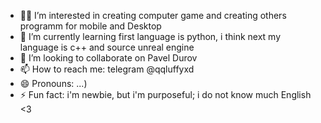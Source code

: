 - 🧑‍💻 I’m interested in creating computer game and creating others programm for mobile and Desktop
- 🌱 I’m currently learning first language is python, i think next my language is c++ and source unreal engine
- 💞️ I’m looking to collaborate on Pavel Durov
- 📫 How to reach me: telegram @qqluffyxd
- 😄 Pronouns: ...)
- ⚡ Fun fact: i'm newbie, but i'm purposeful; i do not know much English <3
